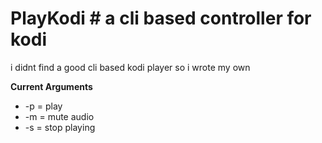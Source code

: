 # PlayKodi # a cli based controller for kodi
i didnt find a good cli based kodi player so i wrote my own

**Current Arguments**

* -p = play
* -m = mute audio
* -s = stop playing
